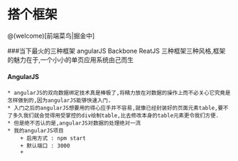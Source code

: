 # 搭个框架

@(welcome)[前端菜鸟|掘金中]

###当下最火的三种框架 angularJS Backbone ReatJS 三种框架三种风格,框架的魅力在于,一个小小的单页应用系统由己而生

#### AngularJS
    * angularJS的双向数据绑定技术真是棒极了,将精力放在对数据的操作上而不必关心它究竟是怎样做到的,因为angularJS能够快速入门.
    * 入门之后的angularJS想要用的得心应手并不容易,就像已经封装好的页面元素table,要不了多久我们就会觉得用受掌控的div绘制table,比去修改本身的table元素更令我们方便.
    * 但是绝不否认的是,angularJS对数据的处理绝对一流
    * 我的angularJS项目
        + 启用方式 : npm start
        + 默认端口 : 3000
        +